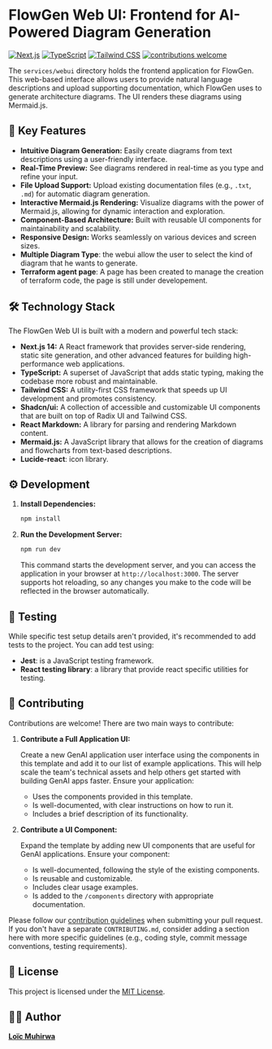 # FlowGen Web UI: Frontend for AI-Powered Diagram Generation

[![Next.js](https://img.shields.io/badge/Next.js-14-blue?logo=next.js)](https://nextjs.org/)
[![TypeScript](https://img.shields.io/badge/TypeScript-%23007ACC.svg?logo=typescript&logoColor=white)](https://www.typescriptlang.org/)
[![Tailwind CSS](https://img.shields.io/badge/Tailwind_CSS-06B6D4?logo=tailwindcss&logoColor=white)](https://tailwindcss.com/)
[![contributions welcome](https://img.shields.io/badge/contributions-welcome-brightgreen.svg?style=flat)](https://github.com/justmeloic/flowgen/issues)

The `services/webui` directory holds the frontend application for FlowGen. This web-based interface allows users to provide natural language descriptions and upload supporting documentation, which FlowGen uses to generate architecture diagrams. The UI renders these diagrams using Mermaid.js.

## 🚀 Key Features

- **Intuitive Diagram Generation:** Easily create diagrams from text descriptions using a user-friendly interface.
- **Real-Time Preview:** See diagrams rendered in real-time as you type and refine your input.
- **File Upload Support:** Upload existing documentation files (e.g., `.txt`, `.md`) for automatic diagram generation.
- **Interactive Mermaid.js Rendering:** Visualize diagrams with the power of Mermaid.js, allowing for dynamic interaction and exploration.
- **Component-Based Architecture:** Built with reusable UI components for maintainability and scalability.
- **Responsive Design:** Works seamlessly on various devices and screen sizes.
- **Multiple Diagram Type**: the webui allow the user to select the kind of diagram that he wants to generate.
- **Terraform agent page**: A page has been created to manage the creation of terraform code, the page is still under developement.

## 🛠️ Technology Stack

The FlowGen Web UI is built with a modern and powerful tech stack:

- **Next.js 14:** A React framework that provides server-side rendering, static site generation, and other advanced features for building high-performance web applications.
- **TypeScript:** A superset of JavaScript that adds static typing, making the codebase more robust and maintainable.
- **Tailwind CSS:** A utility-first CSS framework that speeds up UI development and promotes consistency.
- **Shadcn/ui:** A collection of accessible and customizable UI components that are built on top of Radix UI and Tailwind CSS.
- **React Markdown:** A library for parsing and rendering Markdown content.
- **Mermaid.js:** A JavaScript library that allows for the creation of diagrams and flowcharts from text-based descriptions.
- **Lucide-react**: icon library.

## ⚙️ Development

1.  **Install Dependencies:**

    ```bash
    npm install
    ```

2.  **Run the Development Server:**

    ```bash
    npm run dev
    ```

    This command starts the development server, and you can access the application in your browser at `http://localhost:3000`. The server supports hot reloading, so any changes you make to the code will be reflected in the browser automatically.

## 🧪 Testing

While specific test setup details aren't provided, it's recommended to add tests to the project. You can add test using:

- **Jest**: is a JavaScript testing framework.
- **React testing library**: a library that provide react specific utilities for testing.

## 🤝 Contributing

Contributions are welcome! There are two main ways to contribute:

1.  **Contribute a Full Application UI:**

    Create a new GenAI application user interface using the components in this template and add it to our list of example applications. This will help scale the team's technical assets and help others get started with building GenAI apps faster. Ensure your application:

    - Uses the components provided in this template.
    - Is well-documented, with clear instructions on how to run it.
    - Includes a brief description of its functionality.

2.  **Contribute a UI Component:**

    Expand the template by adding new UI components that are useful for GenAI applications. Ensure your component:

    - Is well-documented, following the style of the existing components.
    - Is reusable and customizable.
    - Includes clear usage examples.
    - Is added to the `/components` directory with appropriate documentation.

Please follow our [contribution guidelines](link-to-contributing-file-or-section) when submitting your pull request. If you don't have a separate `CONTRIBUTING.md`, consider adding a section here with more specific guidelines (e.g., coding style, commit message conventions, testing requirements).

## 📄 License

This project is licensed under the [MIT License](https://opensource.org/licenses/MIT).

## 🧑‍💻 Author

**[Loïc Muhirwa](https://github.com/justmeloic/)**
